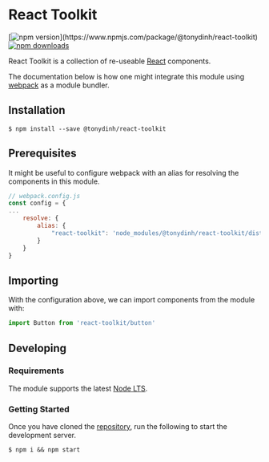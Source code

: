 # React Toolkit

[![npm version](https://img.shields.io/npm/v/@tonydinh/react-toolkit.svg?)](https://www.npmjs.com/package/@tonydinh/react-toolkit)
[![npm downloads](https://img.shields.io/npm/dt/@tonydinh/react-toolkit.svg)](https://www.npmjs.com/package/@tonydinh/react-toolkit)

React Toolkit is a collection of re-useable [React](https://facebook.github.io/react/) components.

The documentation below is how one might integrate this module using [webpack](https://webpack.github.io/) as a module bundler.

## Installation
```
$ npm install --save @tonydinh/react-toolkit
```

## Prerequisites
It might be useful to configure webpack with an alias for resolving the components in this module.

```js
// webpack.config.js
const config = {
...
    resolve: {
        alias: {
            "react-toolkit": 'node_modules/@tonydinh/react-toolkit/dist/components'
        }
    }
}
```

## Importing
With the configuration above, we can import components from the module with:

```jsx
import Button from 'react-toolkit/button'
```

## Developing
### Requirements
The module supports the latest [Node LTS](https://github.com/nodejs/LTS).

### Getting Started
Once you have cloned the [repository](https://github.com/tony-dinh/react-toolkit), run the following to start the development server.

```
$ npm i && npm start
```

